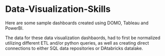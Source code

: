 # Data-Visualization-Skills
Here are some sample dashboards created using DOMO, Tableau and PowerBI. 

The data for these data visualization dashbaords, had to first be normalized utilizing different ETL and/or python queries, as well as creating direct connections to either SQL data repositories or DAtabricks datalake. 
